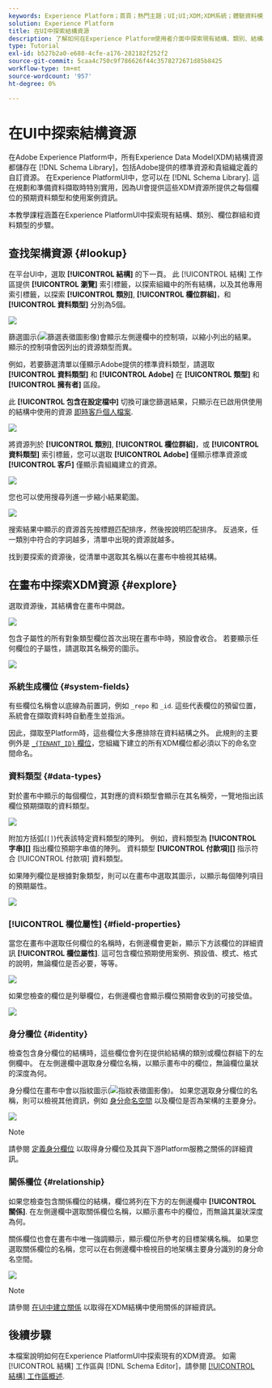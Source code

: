 ```yaml
---
keywords: Experience Platform；首頁；熱門主題；UI;UI;XDM;XDM系統；體驗資料模型；體驗資料模型；資料模型；資料模型；探索；類別；欄位群組；資料類型；結構；
solution: Experience Platform
title: 在UI中探索結構資源
description: 了解如何在Experience Platform使用者介面中探索現有結構、類別、結構欄位群組和資料類型。
type: Tutorial
exl-id: b527b2a0-e688-4cfe-a176-282182f252f2
source-git-commit: 5caa4c750c9f786626f44c3578272671d85b8425
workflow-type: tm+mt
source-wordcount: '957'
ht-degree: 0%

---
```


# 在UI中探索結構資源

在Adobe Experience Platform中，所有Experience Data Model(XDM)結構資源都儲存在 [!DNL Schema Library]，包括Adobe提供的標準資源和貴組織定義的自訂資源。 在Experience PlatformUI中，您可以在 [!DNL Schema Library]. 這在規劃和準備資料擷取時特別實用，因為UI會提供這些XDM資源所提供之每個欄位的預期資料類型和使用案例資訊。

本教學課程涵蓋在Experience PlatformUI中探索現有結構、類別、欄位群組和資料類型的步驟。

## 查找架構資源 {#lookup}

在平台UI中，選取 **[!UICONTROL 結構]** 的下一頁。 此 [!UICONTROL 結構] 工作區提供 **[!UICONTROL 瀏覽]** 索引標籤，以探索組織中的所有結構，以及其他專用索引標籤，以探索 **[!UICONTROL 類別]**, **[!UICONTROL 欄位群組]**，和 **[!UICONTROL 資料類型]** 分別為5個。

![](../images/ui/explore/tabs.png)

篩選圖示(![篩選表徵圖影像](../images/ui/explore/icon.png))會顯示左側邊欄中的控制項，以縮小列出的結果。 顯示的控制項會因列出的資源類型而異。

例如，若要篩選清單以僅顯示Adobe提供的標準資料類型，請選取 **[!UICONTROL 資料類型]** 和 **[!UICONTROL Adobe]** 在 **[!UICONTROL 類型]** 和 **[!UICONTROL 擁有者]** 區段。

此 **[!UICONTROL 包含在設定檔中]** 切換可讓您篩選結果，只顯示在已啟用供使用的結構中使用的資源 [即時客戶個人檔案](../../profile/home.md).

![](../images/ui/explore/filter.png)

將資源列於 **[!UICONTROL 類別]**, **[!UICONTROL 欄位群組]**，或 **[!UICONTROL 資料類型]** 索引標籤，您可以選取 **[!UICONTROL Adobe]** 僅顯示標準資源或 **[!UICONTROL 客戶]** 僅顯示貴組織建立的資源。

![](../images/ui/explore/filter-data-type.png)

您也可以使用搜尋列進一步縮小結果範圍。

![](../images/ui/explore/search.png)

搜索結果中顯示的資源首先按標題匹配排序，然後按說明匹配排序。 反過來，任一類別中符合的字詞越多，清單中出現的資源就越多。

找到要探索的資源後，從清單中選取其名稱以在畫布中檢視其結構。

## 在畫布中探索XDM資源 {#explore}

選取資源後，其結構會在畫布中開啟。

![](../images/ui/explore/canvas.png)

包含子屬性的所有對象類型欄位首次出現在畫布中時，預設會收合。 若要顯示任何欄位的子屬性，請選取其名稱旁的圖示。

![](../images/ui/explore/field-expand.png)

### 系統生成欄位 {#system-fields}

有些欄位名稱會以底線為前置詞，例如 `_repo` 和 `_id`. 這些代表欄位的預留位置，系統會在擷取資料時自動產生並指派。

因此，擷取至Platform時，這些欄位大多應排除在資料結構之外。 此規則的主要例外是 [`_{TENANT_ID}` 欄位](../api/getting-started.md#know-your-tenant_id)，您組織下建立的所有XDM欄位都必須以下的命名空間命名。

### 資料類型 {#data-types}

對於畫布中顯示的每個欄位，其對應的資料類型會顯示在其名稱旁，一覽地指出該欄位預期擷取的資料類型。

![](../images/ui/explore/data-types.png)

附加方括弧(`[]`)代表該特定資料類型的陣列。 例如，資料類型為 **[!UICONTROL 字串]\[]** 指出欄位預期字串值的陣列。 資料類型 **[!UICONTROL 付款項]\[]** 指示符合 [!UICONTROL 付款項] 資料類型。

如果陣列欄位是根據對象類型，則可以在畫布中選取其圖示，以顯示每個陣列項目的預期屬性。

![](../images/ui/explore/array-type.png)

### [!UICONTROL 欄位屬性] {#field-properties}

當您在畫布中選取任何欄位的名稱時，右側邊欄會更新，顯示下方該欄位的詳細資訊 **[!UICONTROL 欄位屬性]**. 這可包含欄位預期使用案例、預設值、模式、格式的說明，無論欄位是否必要，等等。

![](../images/ui/explore/field-properties.png)

如果您檢查的欄位是列舉欄位，右側邊欄也會顯示欄位預期會收到的可接受值。

![](../images/ui/explore/enum-field.png)

### 身分欄位 {#identity}

檢查包含身分欄位的結構時，這些欄位會列在提供給結構的類別或欄位群組下的左側欄中。 在左側邊欄中選取身分欄位名稱，以顯示畫布中的欄位，無論欄位巢狀的深度為何。

身分欄位在畫布中會以指紋圖示(![指紋表徵圖影像](../images/ui/explore/identity-symbol.png))。 如果您選取身分欄位的名稱，則可以檢視其他資訊，例如 [身分命名空間](../../identity-service/namespaces.md) 以及欄位是否為架構的主要身分。

![](../images/ui/explore/identity-field.png)

>[!NOTE]
>
>請參閱 [定義身分欄位](./fields/identity.md) 以取得身分欄位及其與下游Platform服務之關係的詳細資訊。

### 關係欄位 {#relationship}

如果您檢查包含關係欄位的結構，欄位將列在下方的左側邊欄中 **[!UICONTROL 關係]**. 在左側邊欄中選取關係欄位名稱，以顯示畫布中的欄位，而無論其巢狀深度為何。

關係欄位也會在畫布中唯一強調顯示，顯示欄位所參考的目標架構名稱。 如果您選取關係欄位的名稱，您可以在右側邊欄中檢視目的地架構主要身分識別的身分命名空間。

![](../images/ui/explore/relationship-field.png)

>[!NOTE]
>
>請參閱 [在UI中建立關係](../tutorials/relationship-ui.md) 以取得在XDM結構中使用關係的詳細資訊。

## 後續步驟

本檔案說明如何在Experience PlatformUI中探索現有的XDM資源。 如需 [!UICONTROL 結構] 工作區與 [!DNL Schema Editor]，請參閱 [[!UICONTROL 結構] 工作區概述](./overview.md).
